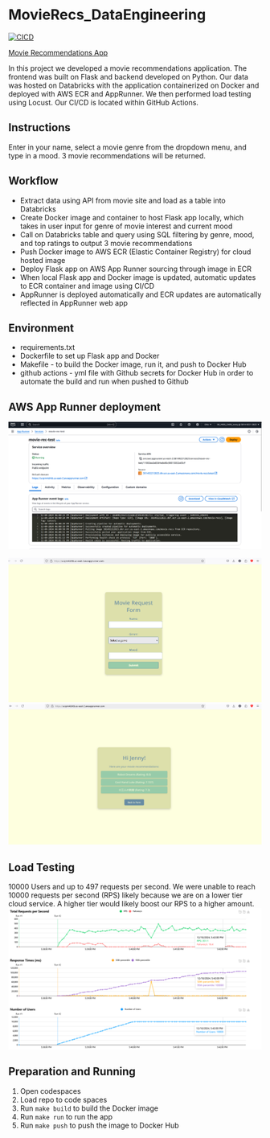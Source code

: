 # MovieRecs_DataEngineering
[![CICD](https://github.com/jahnavi-maddhuri/MovieRecs_DataEngineering/actions/workflows/cicd.yml/badge.svg)](https://github.com/jahnavi-maddhuri/MovieRecs_DataEngineering/actions/workflows/cicd.yml)

[Movie Recommendations App](https://ucqrm4zhtb.us-east-2.awsapprunner.com/)

In this project we developed a movie recommendations application. The frontend was built on Flask and backend developed on Python. Our data was hosted on Databricks with the application containerized on Docker and deployed with AWS ECR and AppRunner. We then performed load testing using Locust. Our CI/CD is located within GitHub Actions.

## Instructions 

Enter in your name, select a movie genre from the dropdown menu, and type in a mood. 3 movie recommendations will be returned.

## Workflow
* Extract data using API from movie site and load as a table into Databricks
* Create Docker image and container to host Flask app locally, which takes in user input for genre of movie interest and current mood
* Call on Databricks table and query using SQL filtering by genre, mood, and top ratings to output 3 movie recommendations 
* Push Docker image to AWS ECR (Elastic Container Registry) for cloud hosted image
* Deploy Flask app on AWS App Runner sourcing through image in ECR
* When local Flask app and Docker image is updated, automatic updates to ECR container and image using CI/CD 
* AppRunner is deployed automatically and ECR updates are automatically reflected in AppRunner web app


## Environment
* requirements.txt 
* Dockerfile to set up Flask app and Docker 
* Makefile - to build the Docker image, run it, and push to Docker Hub
* github actions - yml file with Github secrets for Docker Hub in order to automate the build and run when pushed to Github


## AWS App Runner deployment
![alt text](images/apprunner.png)

![alt text](images/app_screenshot.png)
![alt text](images/app_screenshot_2.png)

## Load Testing
10000 Users and up to 497 requests per second. We were unable to reach 10000 requests per second (RPS) likely because we are on a lower tier cloud service. A higher tier would likely boost our RPS to a higher amount.
![alt text](images/locust.png)

## Preparation and Running
1. Open codespaces 
2. Load repo to code spaces
3. Run `make build` to build the Docker image
4. Run `make run` to run the app
5. Run `make push` to push the image to Docker Hub
